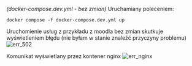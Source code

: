 *(docker-compose.dev.yml - bez zmian)*
Uruchamiany poleceniem:
```
docker compose -f docker-compose.dev.yml up
```

Uruchomienie usług z przykładu z moodla bez zmian skutkuje wyświetleniem błędu
(nie byłam w stanie znaleźć przyczyny problemu)
![err_502](https://user-images.githubusercontent.com/66280758/174502157-b7123488-b7a5-4bb1-b0ae-de5d0d126f51.png)

Komunikat wyświetlany przez kontener nginx
![err_nginx](https://user-images.githubusercontent.com/66280758/174502160-391f7e44-a0fc-4c98-851d-ee7fa6954569.png)
